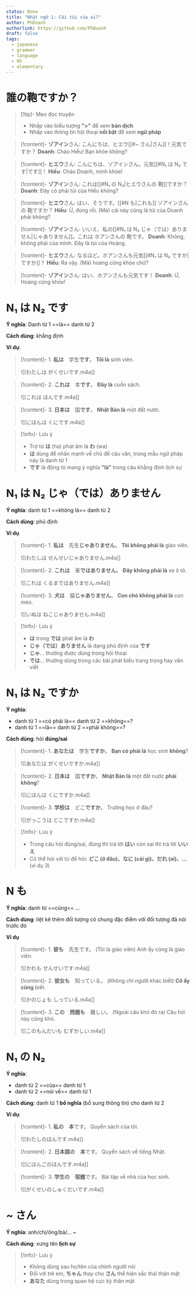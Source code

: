 ```yaml
---
status: Done
title: "Nhật ngữ 1: Cái túi của ai?"
author: PhDoanh
authorlink: https://github.com/PhDoanh
draft: false
tags:
  - japanese
  - grammar
  - language
  - N5
  - elementary
---
```

# 誰の鞄ですか？
> [!tip]- Mẹo đọc truyện
> - Nhấp vào biểu tượng **">"** để xem **bản dịch**
> - Nhấp vào thông tin hội thoại **nổi bật** để xem **ngữ pháp**

> [!content]- **ゾアイン**さん: こんにちは、ヒエウ[[#~ さん|さん]]！元気ですか？
> **Doanh**: Chào Hiếu! Bạn khỏe không?

> [!content]- **ヒエウ**さん: こんにちは、ゾアインさん。元気[[#N₁ は N₂ です|です]]！
> **Hiếu**: Chào Doanh, mình khỏe!

> [!content]- **ゾアイン**さん: これは[[#N₁ の N₂|ヒエウさんの 鞄]]ですか？
> **Doanh**: Đây có phải túi của Hiếu không?

> [!content]- **ヒエウ**さん: はい、そうです。[[#N も|これも]] ゾアインさんの 鞄ですか？
> **Hiếu**: Ừ, đúng rồi. (Mà) cái này cũng là túi của Doanh phải không?

> [!content]- **ゾアイン**さん: いいえ、私の[[#N₁ は N₂ じゃ（では）ありません|じゃありません]]。これは ホアンさんの 鞄です。
> **Doanh**: Không, không phải của mình. Đây là túi của Hoàng.

> [!content]-  **ヒエウ**さん: なるほど。ホアンさんも元気[[#N₁ は N₂ ですか|ですか]]？
> **Hiếu**: Ra vậy. (Mà) hoàng cũng khỏe chứ?

> [!content]-  **ゾアイン**さん: はい、ホアンさんも元気です！
> **Doanh**: Ừ, Hoàng cũng khỏe!

# N₁ は N₂ です
**Ý nghĩa**: Danh từ 1 ==là== danh từ 2  

**Cách dùng**: khẳng định

**Ví dụ**:
> [!content]- 1\. **私は**　学生**です**。
> **Tôi là** sinh viên.
> 
> ![[わたしは がくせいです.m4a]]

> [!content]- 2\. **これは**　本**です**。
> **Đây là** cuốn sách.
> 
> ![[これは ほんです.m4a]]

> [!content]- 3\. **日本は**　国**です**。
> **Nhật Bản là** một đất nước.
> 
> ![[にほんは くにです.m4a]]

> [!info]- Lưu ý
> - Trợ từ **は** (ha) phát âm là **わ** (wa)
> - **は** dùng để nhấn mạnh về chủ đề câu văn, trong mẫu ngữ pháp này là danh từ 1
> - **です** là động từ mang ý nghĩa **"là"** trong câu khẳng định lịch sự

# N₁ は N₂ じゃ（では）ありません
**Ý nghĩa**: danh từ 1 ==không là== danh từ 2

**Cách dùng**: phủ định

**Ví dụ**
> [!content]- 1\. **私は**　先生**じゃありません**。
> **Tôi không phải là** giáo viên.
> 
> ![[わたしは せんせいじゃありません.m4a]]

> [!content]- 2\. **これは**　車**ではありません**。
> **Đây không phải là** xe ô tô.
> 
> ![[これは くるまではありません.m4a]]

> [!content]- 3\. **犬は**　猫**じゃありません**。
> **Con chó không phải là** con mèo.
> 
> ![[いぬは ねこじゃありません.m4a]]

> [!info]- Lưu ý
> - **は** trong **では** phát âm là **わ**
> - **じゃ（では）ありません** là dạng phủ định của **です**
> - **じゃ**… thường được dùng trong hội thoại
> - **では**… thường dùng trong các bài phát biểu trang trọng hay văn viết

# N₁ は N₂ ですか
**Ý nghĩa**: 
- danh từ 1 ==có phải là== danh từ 2 ==không==?
- danh từ 1 ==là== danh từ 2 ==phải không==?

**Cách dùng**: hỏi **đúng/sai**

> [!content]- 1\. **あなたは**　学生**ですか**。
> **Bạn có phải là** học sinh **không**?
> 
> ![[あなたは がくせいですか.m4a]]

> [!content]- 2\. **日本は**　国**ですか**。
> **Nhật Bản là** một đất nước **phải không**?
> 
> ![[にほんは くにですか.m4a]]

> [!content]- 3\. **学校は**　どこ**ですか**。
> Trường học ở đâu?
> 
> ![[がっこうは どこですか.m4a]]

> [!info]- Lưu ý
> - Trong câu hỏi đúng/sai, đúng thì trả lời **はい** còn sai thì trả lời **いいえ**
> - Có thể hỏi với từ để hỏi: **どこ (ở đâu)、なに (cái gì)、だれ (ai)、…** (ví dụ 3)

# N も
**Ý nghĩa**: danh từ ==cũng== ...

**Cách dùng**: liệt kê thêm đối tượng có chung đặc điểm với đối tượng đã nói trước đó

**Ví dụ**
> [!content]- 1\. **彼も**　先生です。 
> (Tôi là giáo viên) Anh ấy cũng là giáo viên.
> 
> ![[かれも せんせいです.m4a]]

> [!content]- 2\. **彼女も**　知っている。
> (Không chỉ người khác biết) **Cô ấy cũng** biết.
> 
> ![[かのじょも しっている.m4a]]

> [!content]- 3\. **この　問題も**　難しい。
> (Ngoài câu khó đó ra) Câu hỏi này cũng khó.
> 
> ![[このもんだいも むずかしい.m4a]]

# N₁ の N₂
**Ý nghĩa**:
- danh từ 2 ==của== danh từ 1
- danh từ 2 ==nói về== danh từ 1

**Cách dùng**: danh từ 1 **bổ nghĩa** (bổ sung thông tin) cho danh từ 2

**Ví dụ**:
> [!content]- 1\. **私の　本**です。
> Quyển sách của tôi.
> 
> ![[わたしのほんです.m4a]]

> [!content]- 2\. **日本語の　本**です。
> Quyển sách về tiếng Nhật.
> 
> ![[にほんごのほんです.m4a]]

> [!content]- 3\. **学生の　宿題**です。
> Bài tập về nhà của học sinh.
> 
> ![[がくせいのしゅくだいです.m4a]]

# ~ さん
**Ý nghĩa**: anh/chị/ông/bà/... ~

**Cách dùng**: xưng tên **lịch sự**

> [!info]- Lưu ý
> - Không dùng sau họ/tên của chính người nói
> - Đối với trẻ em, **ちゃん** thay cho **さん** thể hiện sắc thái thân mật
> - **あなた** dùng trong quan hệ cực kỳ thân mật

